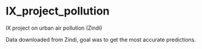 # IX_project_pollution
IX project on urban air pollution (Zindi)

Data downloaded from Zindi, goal was to get the most accurate predictions.
